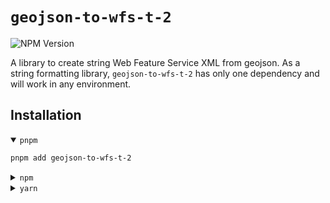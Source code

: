 # `geojson-to-wfs-t-2`

![NPM Version](https://img.shields.io/npm/v/geojson-to-wfs-t-2)

A library to create string Web Feature Service XML from geojson. As a string formatting library, `geojson-to-wfs-t-2` has only one dependency and will work in any environment.

## Installation

<details open><summary><code>pnpm</code></summary>

```sh
pnpm add geojson-to-wfs-t-2
```

</details>

<details><summary><code>npm</code></summary>

```sh
npm install geojson-to-wfs-t-2
```

</details>

<details><summary><code>yarn</code></summary>

```sh
yarn add geojson-to-wfs-t-2
```

## Usage

<!--!! use-example file://./tests/txn.example.ts -->

```ts
import { test, expect } from 'vitest';
import { insert, transaction } from 'geojson-to-wfs-t-2';
import { point, geometry } from 'geojson-to-gml-3';
import { Feature, Point } from 'geojson';

const nsUri = 'http://example.com/myFeature' as const;

test('empty transaction', () => {
  const actual = transaction([], { srsName: 'EPSG:4326' })();
  // prettier-ignore
  expect(actual).toBe(''
    + `<wfs:Transaction service="WFS" srsName="EPSG:4326" version="2.0.2" xmlns:wfs="http://www.opengis.net/wfs/2.0"/>`
  );
});

const f: Feature<Point, { a: number }> & { lyr: { id: string } } = {
  type: 'Feature',
  geometry: { type: 'Point', coordinates: [0, 0] },
  properties: { a: 1 },
  lyr: { id: 'myLayer' },
};

test('use a specific geojson-to-gml converter', () => {
  const actual = transaction([insert(f, { nsUri, convertGeom: point })])();
  // prettier-ignore
  expect(actual).toBe(''
    + `<wfs:Transaction service="WFS" version="2.0.2" xmlns:gml="http://www.opengis.net/gml/3.2" xmlns:myFeature="http://example.com/myFeature" xmlns:wfs="http://www.opengis.net/wfs/2.0">`
    +   `<wfs:Insert>`
    +     `<myFeature:myFeature>`
    +       `<myFeature:geometry>`
    +         `<gml:Point>`
    +           `<gml:pos>`
    +             `0 0`
    +           `</gml:pos>`
    +         `</gml:Point>`
    +       `</myFeature:geometry>`
    +       `<myFeature:a>`
    +         `1`
    +       `</myFeature:a>`
    +     `</myFeature:myFeature>`
    +   `</wfs:Insert>`
    + `</wfs:Transaction>`
  );
});

test('when in doubt, use the default geojson-to-gml converter', () => {
  const actual = transaction([insert(f, { nsUri, convertGeom: geometry })])();
  // prettier-ignore
  expect(actual).toBe(''
    + `<wfs:Transaction service="WFS" version="2.0.2" xmlns:gml="http://www.opengis.net/gml/3.2" xmlns:myFeature="http://example.com/myFeature" xmlns:wfs="http://www.opengis.net/wfs/2.0">`
    +   `<wfs:Insert>`
    +     `<myFeature:myFeature>`
    +       `<myFeature:geometry>`
    +         `<gml:Point>`
    +           `<gml:pos>`
    +             `0 0`
    +           `</gml:pos>`
    +         `</gml:Point>`
    +       `</myFeature:geometry>`
    +       `<myFeature:a>`
    +         `1`
    +       `</myFeature:a>`
    +     `</myFeature:myFeature>`
    +   `</wfs:Insert>`
    + `</wfs:Transaction>`
  );
});
```

#### Further notes:

- to avoid conflicting with the `delete` keyword, the function to create a `wfs:Delete` is `delete_`.

- While you should make sure to secure permissions to your data elsewhere (such as the [geoserver layer-level permissions](http://docs.geoserver.org/stable/en/user/security/layer.html)), avoiding importing potentially-dangerous actions `update` or `delete_` is a good idea.
